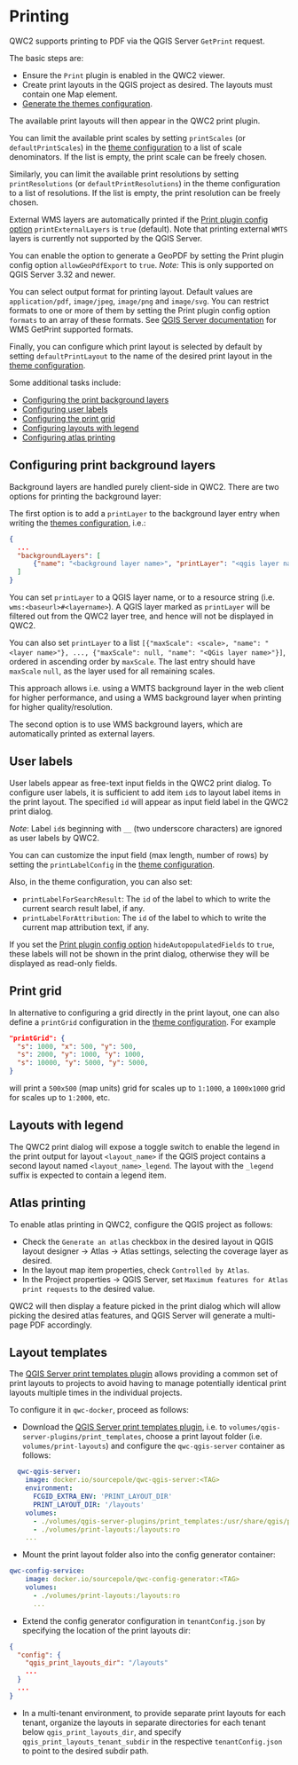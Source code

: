 # Printing

QWC2 supports printing to PDF via the QGIS Server `GetPrint` request.

The basic steps are:

* Ensure the `Print` plugin is enabled in the QWC2 viewer.
* Create print layouts in the QGIS project as desired. The layouts must contain one Map element.
* [Generate the themes configuration](../configuration/ThemesConfiguration.md#generating-theme-configuration).

The available print layouts will then appear in the QWC2 print plugin.

You can limit the available print scales by setting `printScales` (or `defaultPrintScales`) in the [theme configuration](../configuration/ThemesConfiguration.md#manual-theme-configuration) to a list of scale denominators. If the list is empty, the print scale can be freely chosen.

Similarly, you can limit the available print resolutions by setting `printResolutions` (or `defaultPrintResolutions`) in the theme configuration to a list of resolutions. If the list is empty, the print resolution can be freely chosen.

External WMS layers are automatically printed if the [Print plugin config option](../references/qwc2_plugins/#print) `printExternalLayers` is `true` (default). Note that printing external `WMTS` layers is currently not supported by the QGIS Server.

You can enable the option to generate a GeoPDF by setting the Print plugin config option `allowGeoPdfExport` to `true`. *Note:* This is only supported on QGIS Server 3.32 and newer.

You can select output format for printing layout. Default values are `application/pdf`, `image/jpeg`, `image/png` and `image/svg`. You can restrict formats to one or more of them by setting the Print plugin config option `formats` to an array of these formats. See [QGIS Server documentation](https://docs.qgis.org/latest/en/docs/server_manual/services/wms.html#wms-getprint-format) for WMS GetPrint supported formats.

Finally, you can configure which print layout is selected by default by setting `defaultPrintLayout` to the name of the desired print layout in the [theme configuration](../configuration/ThemesConfiguration.md#manual-theme-configuration).

Some additional tasks include:

* [Configuring the print background layers](#background-layers)
* [Configuring user labels](#user-labels)
* [Configuring the print grid](#print-grid)
* [Configuring layouts with legend](#print-legend)
* [Configuring atlas printing](#print-atlas)

## Configuring print background layers <a name="background-layers"></a>

Background layers are handled purely client-side in QWC2. There are two options for printing the background layer:

The first option is to add a `printLayer` to the background layer entry when writing the [themes configuration](../configuration/ThemesConfiguration.md#manual-theme-configuration), i.e.:

```json
{
  ...
  "backgroundLayers": [
      {"name": "<background layer name>", "printLayer": "<qgis layer name or resource string>"}
  ]
}
```

You can set `printLayer` to a QGIS layer name, or to a resource string (i.e. `wms:<baseurl>#<layername>`). A QGIS layer marked as `printLayer` will be filtered out from the QWC2 layer tree, and hence will not be displayed in QWC2.

You can also set `printLayer` to a list `[{"maxScale": <scale>, "name": "<layer name>"}, ..., {"maxScale": null, "name": "<QGis layer name>"}]`, ordered in ascending order by `maxScale`. The last entry should have `maxScale` `null`, as the layer used for all remaining scales.

This approach allows i.e. using a WMTS background layer in the web client for higher performance, and using a WMS background layer when printing for higher quality/resolution.

The second option is to use WMS background layers, which are automatically printed as external layers.

## User labels <a name="user-labels"></a>

User labels appear as free-text input fields in the QWC2 print dialog. To configure user labels, it is sufficient to add item `id`s to layout label items in the print layout. The specified `id` will appear as input field label in the QWC2 print dialog.

*Note*: Label `id`s beginning with `__` (two underscore characters) are ignored as user labels by QWC2.

You can can customize the input field (max length, number of rows) by setting the `printLabelConfig` in the [theme configuration](../configuration/ThemesConfiguration.md#manual-theme-configuration).

Also, in the theme configuration, you can also set:

* `printLabelForSearchResult`: The `id` of the label to which to write the current search result label, if any.
* `printLabelForAttribution`: The `id` of the label to which to write the current map attribution text, if any.

If you set the [Print plugin config option](../references/qwc2_plugins/#print) `hideAutopopulatedFields` to `true`, these labels will not be shown in the print dialog, otherwise they will be displayed as read-only fields.

## Print grid <a name="print-grid"></a>

In alternative to configuring a grid directly in the print layout, one can also define a `printGrid` configuration in the [theme configuration](../configuration/ThemesConfiguration.md#manual-theme-configuration). For example

```json
"printGrid": {
  "s": 1000, "x": 500, "y": 500,
  "s": 2000, "y": 1000, "y": 1000,
  "s": 10000, "y": 5000, "y": 5000,
}
```

will print a `500x500` (map units) grid for scales up to `1:1000`, a `1000x1000` grid for scales up to `1:2000`, etc.

## Layouts with legend <a name="print-legend"></a>

The QWC2 print dialog will expose a toggle switch to enable the legend in the print output for layout `<layout_name>` if the QGIS project contains a second layout named `<layout_name>_legend`. The layout with the `_legend` suffix is expected to contain a legend item.

## Atlas printing <a name="print-atlas"></a>

To enable atlas printing in QWC2, configure the QGIS project as follows:

- Check the `Generate an atlas` checkbox in the desired layout in QGIS layout designer &rarr; Atlas &rarr; Atlas settings, selecting the coverage layer as desired.
- In the layout map item properties, check `Controlled by Atlas`.
- In the Project properties &rarr; QGIS Server, set `Maximum features for Atlas print requests` to the desired value.

QWC2 will then display a feature picked in the print dialog which will allow picking the desired atlas features, and QGIS Server will generate a multi-page PDF accordingly.

## Layout templates <a name="layout-templates"></a>

The [QGIS Server print templates plugin](https://github.com/qwc-services/qwc-qgis-server-plugins) allows providing a common set of print layouts to projects to avoid having to manage potentially identical print layouts multiple times in the individual projects.

To configure it in `qwc-docker`, proceed as follows:

* Download the [QGIS Server print templates plugin](https://github.com/qwc-services/qwc-qgis-server-plugins), i.e. to `volumes/qgis-server-plugins/print_templates`, choose a print layout folder (i.e. `volumes/print-layouts`) and configure the `qwc-qgis-server` container as follows:

```yml
  qwc-qgis-server:
    image: docker.io/sourcepole/qwc-qgis-server:<TAG>
    environment:
      FCGID_EXTRA_ENV: 'PRINT_LAYOUT_DIR'
      PRINT_LAYOUT_DIR: '/layouts'
    volumes:
      - ./volumes/qgis-server-plugins/print_templates:/usr/share/qgis/python/plugins/print_templates:ro
      - ./volumes/print-layouts:/layouts:ro
    ...
```

* Mount the print layout folder also into the config generator container:

```yml
qwc-config-service:
    image: docker.io/sourcepole/qwc-config-generator:<TAG>
    volumes:
      - ./volumes/print-layouts:/layouts:ro
      ...
```

* Extend the config generator configuration in `tenantConfig.json` by specifying the location of the print layouts dir:

```json
{
  "config": {
    "qgis_print_layouts_dir": "/layouts"
    ...
  }
  ...
}
```

* In a multi-tenant environment, to provide separate print layouts for each tenant, organize the layouts in separate directories for each tenant below `qgis_print_layouts_dir`, and specify `qgis_print_layouts_tenant_subdir` in the respective `tenantConfig.json` to point to the desired subdir path.
